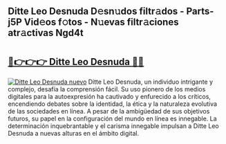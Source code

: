 ## Ditte Leo Desnuda D𝚎sn𝚞dos filtr𝚊dos - Parts-j5P Vid𝚎os f𝚘tos - N𝚞evas filtr𝚊ciones atr𝚊ctivas Ngd4t

# <h2><a href="http://mb0ufs.tromn.icu/?c=Ditte+Leo+Desnuda">🔗👉👉👉 Ditte Leo Desnuda 🔗🔗</a></h2>

[![Ditte Leo Desnuda nuevo](https://i.imgur.com/pEAQMta.gif)](http://mb0ufs.tromn.icu/?c=Ditte+Leo+Desnuda)
Ditte Leo Desnuda, un individuo intrigante y complejo, desafía la comprensión fácil. Su uso pionero de los medios digitales para la autoexpresión ha cautivado y enfurecido a los críticos, encendiendo debates sobre la identidad, la ética y la naturaleza evolutiva de las sociedades en línea. A pesar de la ambigüedad de sus objetivos futuros, su papel en la configuración del mundo en línea es innegable. La determinación inquebrantable y el carisma innegable impulsan a Ditte Leo Desnuda a nuevas alturas en el ámbito digital.

